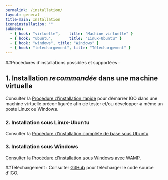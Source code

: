 ```yaml
---
permalink: /installation/
layout: general
title-main: Installation
iconeinstallation: ""
submenu:
  - { hook: "virtuelle",    title: "Machine virtuelle" }
  - { hook: "ubuntu",       title: "Linux-Ubuntu" }
  - { hook: "windows", title: "Windows" }
  - { hook: "telechargement", title: "Téléchargement" }
---
```


##Procédures d'installations possibles et supportées :

<a id="virtuelle"></a>
## 1. Installation *recommandée* dans une machine virtuelle [<span class="octicon octicon-link"></span>](#virtuelle)
Consulter la [Procédure d'installation rapide](https://github.com/infra-geo-ouverte/igo#installation-et-démarrage-de-lenvironnement-de-développement)  pour démarrer IGO dans une machine virtuelle préconfigurée afin de tester et/ou développer à même un poste Linux ou Windows.

<a id="ubuntu"></a>
### 2. Installation sous Linux-Ubuntu [<span class="octicon octicon-link"></span>](#ubuntu)
Consulter la [Procédure d'installation complète de base sous Ubuntu](https://github.com/infra-geo-ouverte/igo/blob/master/doc/installation/installation_linux_base.md).

<a id="windows"></a>
### 3. Installation sous Windows [<span class="octicon octicon-link"></span>](#windows)
Consulter la [Procédure d'installation sous Windows avec WAMP](https://github.com/infra-geo-ouverte/igo/blob/master/doc/installation/installation_windows.docm).


<a id="telechargement"></a>
##Téléchargement : [<span class="octicon octicon-link"></span>](#telechargement)
Consulter [GitHub](https://github.com/infra-geo-ouverte/igo) pour télécharger le code source d'IGO.
